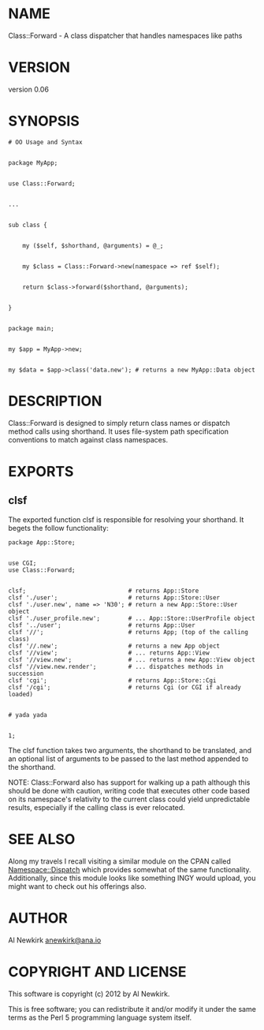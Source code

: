 # NAME

Class::Forward - A class dispatcher that handles namespaces like paths

# VERSION

version 0.06

# SYNOPSIS

    # OO Usage and Syntax
    

    package MyApp;
    

    use Class::Forward;
    

    ...
    

    sub class {
        

        my ($self, $shorthand, @arguments) = @_;
        

        my $class = Class::Forward->new(namespace => ref $self);
        

        return $class->forward($shorthand, @arguments);
        

    }
    

    package main;
    

    my $app = MyApp->new;
    

    my $data = $app->class('data.new'); # returns a new MyApp::Data object

# DESCRIPTION

Class::Forward is designed to simply return class names or dispatch method calls
using shorthand. It uses file-system path specification conventions to match
against class namespaces.

# EXPORTS

## clsf

The exported function clsf is responsible for resolving your shorthand. It
begets the follow functionality:

    package App::Store;
    

    use CGI;
    use Class::Forward;
    

    clsf;                             # returns App::Store
    clsf './user';                    # returns App::Store::User
    clsf './user.new', name => 'N30'; # return a new App::Store::User object
    clsf './user_profile.new';        # ... App::Store::UserProfile object
    clsf '../user';                   # returns App::User
    clsf '//';                        # returns App; (top of the calling class)
    clsf '//.new';                    # returns a new App object
    clsf '//view';                    # ... returns App::View
    clsf '//view.new';                # ... returns a new App::View object
    clsf '//view.new.render';         # ... dispatches methods in succession
    clsf 'cgi';                       # returns App::Store::Cgi
    clsf '/cgi';                      # returns Cgi (or CGI if already loaded)
    

    # yada yada
    

    1;

The clsf function takes two arguments, the shorthand to be translated, and an
optional list of arguments to be passed to the last method appended to the
shorthand.

NOTE: Class::Forward also has support for walking up a path although this should
be done with caution, writing code that executes other code based on its
namespace's relativity to the current class could yield unpredictable results,
especially if the calling class is ever relocated.

# SEE ALSO

Along my travels I recall visiting a similar module on the CPAN called
[Namespace::Dispatch](http://search.cpan.org/perldoc?Namespace::Dispatch) which provides somewhat of the same functionality.
Additionally, since this module looks like something INGY would upload, you
might want to check out his offerings also.

# AUTHOR

Al Newkirk <anewkirk@ana.io>

# COPYRIGHT AND LICENSE

This software is copyright (c) 2012 by Al Newkirk.

This is free software; you can redistribute it and/or modify it under
the same terms as the Perl 5 programming language system itself.

